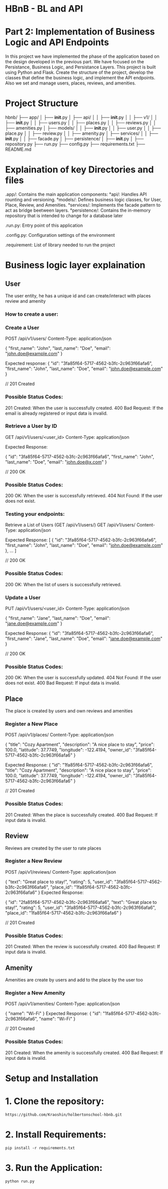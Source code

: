 # HBnB - BL and API

# Part 2: Implementation of Business Logic and API Endpoints
In this project we have implemented the phase of the application based on the design developed in the previous part. We have focused on the Persistance, Business Logic, and Persistance Layers. This project is built using Python and Flask. Create the structure of the project, develop the classes that define the business logic, and implement the API endpoints. Also we set and manage users, places, reviews, and amenities.

# Project Structure

hbnb/
├── app/
│   ├── __init__.py
│   ├── api/
│   │   ├── __init__.py
│   │   ├── v1/
│   │       ├── __init__.py
│   │       ├── users.py
│   │       ├── places.py
│   │       ├── reviews.py
│   │       ├── amenities.py
│   ├── models/
│   │   ├── __init__.py
│   │   ├── user.py
│   │   ├── place.py
│   │   ├── review.py
│   │   ├── amenity.py
│   ├── services/
│   │   ├── __init__.py
│   │   ├── facade.py
│   ├── persistence/
│       ├── __init__.py
│       ├── repository.py
├── run.py
├── config.py
├── requirements.txt
├── README.md


# Explaination of key Directories and files

.app/: Contains the main application components:
    °api/: Handles API rounting and versioning.
    °models/: Defines business logic classes, for User, Place, Review, and Amenities.
    °services/: Implements the facade pattern to act as bridge beetween layers.
    °persistence/: Contains the in-memory repository that is intended to change for a database later

.run.py: Entry point of this application

.config.py: Configuration settings of the environment

.requirement: List of library needed to run the project

# Business logic layer explaination

## User

The user entity, he has a unique id and can create/interact with places review and amenity

### How to create a user:

### Create a User

POST /api/v1/users/
Content-Type: application/json

{
  "first_name": "John",
  "last_name": "Doe",
  "email": "john.doe@example.com"
}


Expected response:
{
  "id": "3fa85f64-5717-4562-b3fc-2c963f66afa6",
  "first_name": "John",
  "last_name": "Doe",
  "email": "john.doe@example.com"
}

// 201 Created

### Possible Status Codes:

201 Created: When the user is successfully created.
400 Bad Request: If the email is already registered or input data is invalid.

### Retrieve a User by ID

GET /api/v1/users/<user_id>
Content-Type: application/json

Expected Response:

{
  "id": "3fa85f64-5717-4562-b3fc-2c963f66afa6",
  "first_name": "John",
  "last_name": "Doe",
  "email": "john.doe@x.com"
}

// 200 OK

### Possible Status Codes:

200 OK: When the user is successfully retrieved.
404 Not Found: If the user does not exist.

### Testing your endpoints:

Retrieve a List of Users (GET /api/v1/users/)
GET /api/v1/users/
Content-Type: application/json

Expected Response:
[
  {
    "id": "3fa85f64-5717-4562-b3fc-2c963f66afa6",
    "first_name": "John",
    "last_name": "Doe",
    "email": "john.doe@example.com"
  },
  ...
]

// 200 OK

### Possible Status Codes:

200 OK: When the list of users is successfully retrieved.

### Update a User

PUT /api/v1/users/<user_id>
Content-Type: application/json

{
  "first_name": "Jane",
  "last_name": "Doe",
  "email": "jane.doe@example.com"
}

Expected Response:
{
  "id": "3fa85f64-5717-4562-b3fc-2c963f66afa6",
  "first_name": "Jane",
  "last_name": "Doe",
  "email": "jane.doe@example.com"
}

// 200 OK

### Possible Status Codes:

200 OK: When the user is successfully updated.
404 Not Found: If the user does not exist.
400 Bad Request: If input data is invalid.

## Place

The place is created by users and own reviews and amenities

### Register a New Place

POST /api/v1/places/
Content-Type: application/json

{
  "title": "Cozy Apartment",
  "description": "A nice place to stay",
  "price": 100.0,
  "latitude": 37.7749,
  "longitude": -122.4194,
  "owner_id": "3fa85f64-5717-4562-b3fc-2c963f66afa6"
}

Expected Response:
{
  "id": "1fa85f64-5717-4562-b3fc-2c963f66afa6",
  "title": "Cozy Apartment",
  "description": "A nice place to stay",
  "price": 100.0,
  "latitude": 37.7749,
  "longitude": -122.4194,
  "owner_id": "3fa85f64-5717-4562-b3fc-2c963f66afa6"
}

// 201 Created

### Possible Status Codes:

201 Created: When the place is successfully created.
400 Bad Request: If input data is invalid.

## Review

Reviews are created by the user to rate places

### Register a New Review

POST /api/v1/reviews/
Content-Type: application/json

{
  "text": "Great place to stay!",
  "rating": 5,
  "user_id": "3fa85f64-5717-4562-b3fc-2c963f66afa6",
  "place_id": "1fa85f64-5717-4562-b3fc-2c963f66afa6"
}
Expected Response:

{
  "id": "2fa85f64-5717-4562-b3fc-2c963f66afa6",
  "text": "Great place to stay!",
  "rating": 5,
  "user_id": "3fa85f64-5717-4562-b3fc-2c963f66afa6",
  "place_id": "1fa85f64-5717-4562-b3fc-2c963f66afa6"
}

// 201 Created
### Possible Status Codes:

201 Created: When the review is successfully created.
400 Bad Request: If input data is invalid.

## Amenity

Amenities are create by users and add to the place by the user too

### Register a New Amenity
POST /api/v1/amenities/
Content-Type: application/json

{
  "name": "Wi-Fi"
}
Expected Response:
{
  "id": "1fa85f64-5717-4562-b3fc-2c963f66afa6",
  "name": "Wi-Fi"
}

// 201 Created

### Possible Status Codes:

201 Created: When the amenity is successfully created.
400 Bad Request: If input data is invalid.


# Setup and Installation

# 1. Clone the repository:

```https://github.com/Kraoshin/holbertonschool-hbnb.git```

# 2. Install Requirements:

```pip install -r requirements.txt```

# 3. Run the Application:

```python run.py```


